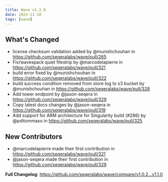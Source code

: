 ```yaml
---
title: Wave v1.1.0
date: 2023-11-10
tags: [wave]
---
```


## What's Changed
* license checksum validation added by @munishchouhan in https://github.com/seqeralabs/wave/pull/265
* Fix/wavespack quiet filestrip by @marcodelapierre in https://github.com/seqeralabs/wave/pull/321
* build error fixed by @munishchouhan in https://github.com/seqeralabs/wave/pull/322
* build success condition removed from store log to s3 bucket by @munishchouhan in https://github.com/seqeralabs/wave/pull/328
* Add tower endpoint by @jason-seqera in https://github.com/seqeralabs/wave/pull/329
* Copy latest docs changes by @jason-seqera in https://github.com/seqeralabs/wave/pull/319
* Add support for ARM architecture for Singularity build (#286) by @pditommaso in https://github.com/seqeralabs/wave/pull/325

## New Contributors
* @marcodelapierre made their first contribution in https://github.com/seqeralabs/wave/pull/321
* @jason-seqera made their first contribution in https://github.com/seqeralabs/wave/pull/329

**Full Changelog**: https://github.com/seqeralabs/wave/compare/v1.0.2...v1.1.0
